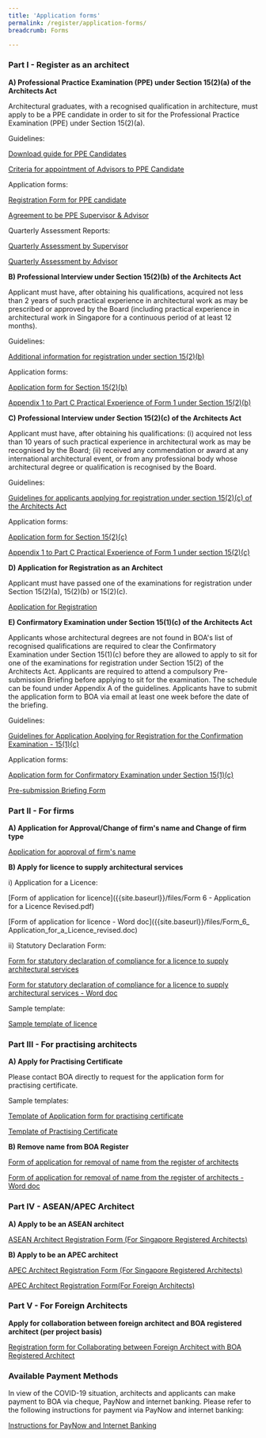 ```yaml
---
title: 'Application forms'
permalink: /register/application-forms/
breadcrumb: Forms

---
```



### **Part I - Register as an architect**

**A) Professional Practice Examination (PPE) under Section 15(2)(a) of the Architects Act** 

Architectural graduates, with a recognised qualification in architecture, must apply to be a PPE candidate in order to sit for the Professional Practice Examination (PPE) under Section 15(2)(a).

Guidelines:

[Download guide for PPE Candidates]({{site.baseurl}}/files/General_Info_for_PPE_candidates_Updated_2022.pdf)

[Criteria for appointment of Advisors to PPE Candidate]({{site.baseurl}}/files/circular_on_PPE_advisor.pdf)

Application forms:

[Registration Form for PPE candidate]({{site.baseurl}}/files/registration_ppe.pdf)

[Agreement to be PPE Supervisor & Advisor]({{site.baseurl}}/files/agreement_ppe_supervisor.pdf)

Quarterly Assessment Reports:

[Quarterly Assessment by Supervisor]({{site.baseurl}}/files/appendix_a_supervisor.doc)

[Quarterly Assessment by Advisor]({{site.baseurl}}/files/appendix_b_advisor.doc)


**B) Professional Interview under Section 15(2)(b) of the Architects Act**

Applicant must have, after obtaining his qualifications, acquired not less than 2 years of such practical experience in architectural work as may be prescribed or approved by the Board (including practical experience in architectural work in Singapore for a continuous period of at least 12 months).

Guidelines:

[Additional information for registration under section 15(2)(b)]({{site.baseurl}}/files/application_15_2_b_additional_info.pdf)

Application forms:

[Application form for Section 15(2)(b)]({{site.baseurl}}/files/application_15_2_b.pdf)

[Appendix 1 to Part C Practical Experience of Form 1 under Section 15(2)(b)]({{site.baseurl}}/files/application_15_2_b_appendix.pdf)


**C) Professional Interview under Section 15(2)(c) of the Architects Act**

Applicant must have, after obtaining his qualifications:
(i)	acquired not less than 10 years of such practical experience in architectural work as may be recognised by the Board;
(ii)	received any commendation or award at any international architectural event, or from any professional body whose architectural degree or qualification is recognised by the Board.

Guidelines:

[Guidelines for applicants applying for registration under section 15(2)(c) of the Architects Act]({{site.baseurl}}/files/guide2c.pdf)

Application forms:

[Application form for Section 15(2)(c)]({{site.baseurl}}/files/application_15_2_c.pdf)

[Appendix 1 to Part C Practical Experience of Form 1 under section 15(2)(c)]({{site.baseurl}}/files/application_15_2_c_appendix.pdf)


**D) Application for Registration as an Architect**

Applicant must have passed one of the examinations for registration under Section 15(2)(a), 15(2)(b) or 15(2)(c).

[Application for Registration]({{site.baseurl}}/files/form_1_application_for_registration.pdf)


**E) Confirmatory Examination under Section 15(1)(c) of the Architects Act**

Applicants whose architectural degrees are not found in BOA's list of recognised qualifications are required to clear the Confirmatory Examination under Section 15(1)(c) before they are allowed to apply to sit for one of the examinations for registration under Section 15(2) of the Architects Act. 
Applicants are required to attend a compulsory Pre-submission Briefing before applying to sit for the examination. The schedule can be found under Appendix A of the guidelines. Applicants have to submit the application form to BOA via email at least one week before the date of the briefing.

Guidelines:

[Guidelines for Application Applying for Registration for the Confirmation Examination - 15(1)(c)]({{site.baseurl}}/files/Guidelines_for_Section_15(1)(c)_Updated_2022.pdf) 

Application forms:

[Application form for Confirmatory Examination under Section 15(1)(c)]({{site.baseurl}}/files/application_15_1_c.pdf)

[Pre-submission Briefing Form]({{site.baseurl}}/files/presubmission_briefing_form.pdf)


### **Part II - For firms**

**A) Application for Approval/Change of firm's name and Change of firm type**

[Application for approval of firm's name]({{site.baseurl}}/files/approval_of_firm_s_name.pdf)


**B) Apply for licence to supply architectural services**

i) Application for a Licence:

[Form of application for licence]({{site.baseurl}}/files/Form 6 - Application for a Licence Revised.pdf)

[Form of application for licence - Word doc]({{site.baseurl}}/files/Form_6_ Application_for_a_Licence_revised.doc)

ii) Statutory Declaration Form:

[Form for statutory declaration of compliance for a licence to supply architectural services]({{site.baseurl}}/files/statlic.pdf)

[Form for statutory declaration of compliance for a licence to supply architectural services - Word doc]({{site.baseurl}}/files/statlic.doc)

Sample template:

[Sample template of licence]({{site.baseurl}}/files/licence.pdf)


### **Part III - For practising architects**

**A) Apply for Practising Certificate**

Please contact BOA directly to request for the application form for practising certificate.

Sample templates:

[Template of Application form for practising certificate]({{site.baseurl}}/files/practising_certificate_form.pdf)

[Template of Practising Certificate]({{site.baseurl}}/files/practising_certificate.pdf)


**B) Remove name from BOA Register**

[Form of application for removal of name from the register of architects]({{site.baseurl}}/files/remove.pdf)

[Form of application for removal of name from the register of architects - Word doc]({{site.baseurl}}/files/remove.doc)


### **Part IV - ASEAN/APEC Architect**

**A) Apply to be an ASEAN architect**

[ASEAN Architect Registration Form (For Singapore Registered Architects)]({{site.baseurl}}/files/ASEAN_Architect_Registration_Form_SG.pdf)


**B) Apply to be an APEC architect**

[APEC Architect Registration Form (For Singapore Registered Architects)]({{site.baseurl}}/files/APEC_Architect_Application_Form_SG.pdf)

[APEC Architect Registration Form(For Foreign Architects)]({{site.baseurl}}/files/APEC_architect_registration_form_foreign.pdf)


### **Part V - For Foreign Architects**

**Apply for collaboration between foreign architect and BOA registered architect (per project basis)**

[Registration form for Collaborating between Foreign Architect with BOA Registered Architect]({{site.baseurl}}/files/form_collaboration.pdf)

### **Available Payment Methods**

In view of the COVID-19 situation, architects and applicants can make payment to BOA via cheque, PayNow and internet banking. Please refer to the following instructions for payment via PayNow and internet banking:

[Instructions for PayNow and Internet Banking]({{site.baseurl}}/files/Instructions_PayNow_Internet_Banking.pdf)


